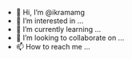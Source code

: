 - 👋 Hi, I’m @ikramamg
- 👀 I’m interested in ...
- 🌱 I’m currently learning ...
- 💞️ I’m looking to collaborate on ...
- 📫 How to reach me ...

<!---
ikramamg/ikramamg is a ✨ special ✨ repository because its `README.md` (this file) appears on your GitHub profile.
You can click the Preview link to take a look at your changes.
--->
